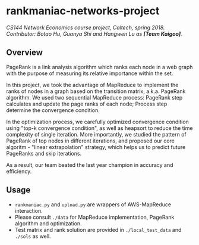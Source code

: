 # rankmaniac-networks-project

*CS144 Network Economics course project, Caltech, spring 2018. Contributor: Botao Hu, Guanya Shi and Hangwen Lu as __[Team Kaigoo]__.*

## Overview

PageRank is a link analysis algorithm which ranks each node in a web graph with the purpose of measuring its relative importance within the set.

In this project, we took the advantage of MapReduce to implement the ranks of nodes in a graph based on the transition matrix, a.k.a. PageRank algorithm. We used two sequential MapReduce process: PageRank step calculates and update the page ranks of each node; Process step determine the convergence condition.

In the optimization process, we carefully optimized convergence condition using "top-k convergence condition", as well as heapsort to reduce the time complexity of single iteration. More importantly, we studied the pattern of PageRank of top nodes in different iterations, and proposed our core algoritm - "linear extrapolation" strategy, which helps us to predict future PageRanks and skip iterations.

As a result, our team beated the last year champion in accuracy and efficiency. 

## Usage

* ```rankmaniac.py``` and ```upload.py``` are wrappers of AWS-MapReduce interaction.
* Please consult ```./data``` for MapReduce implementation, PageRank algorithm and optimization.
* Test matrix and rank solution are provided in ```./local_test_data``` and ```./sols``` as well.
